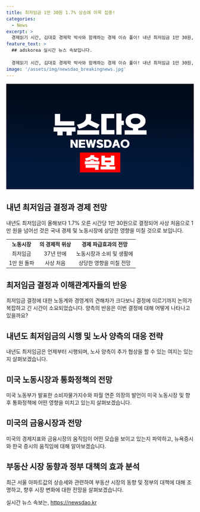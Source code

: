 ```yaml
---
title: 최저임금 1만 30원 1.7% 상승에 이목 집중!
categories:
  - News
excerpt: >
  경제읽기 시간, 김대호 경제학 박사와 함께하는 경제 이슈 풀이! 내년 최저임금 1만 30원, 사상 처음 1만 원 돌파. 어떤 의미? 노동-경영계 이견, 결정과정과 향후 전망. 미국 소비자물가 지수 하락, 금리인하 가능성과 시장 영향. 서울 아파트값 급등 배경과 정책 효과는? 
feature_text: >
  ## adskorea 실시간 뉴스 속보입니다.

  경제읽기 시간, 김대호 경제학 박사와 함께하는 경제 이슈 풀이! 내년 최저임금 1만 30원, 사상 처음 1만 원 돌파. 어떤 의미? 노동-경영계 이견, 결정과정과 향후 전망. 미국 소비자물가 지수 하락, 금리인하 가능성과 시장 영향. 서울 아파트값 급등 배경과 정책 효과는? 
image: '/assets/img/newsdao_breakingnews.jpg'
---
```


<p><img src="/assets/img/newsdao_breakingnews.jpg" alt="adskorea 속보" /></p>

<h2 data-ke-size="size26">내년 최저임금 결정과 경제 전망</h2>

<p data-ke-size="size16">내년도 최저임금이 올해보다 1.7% 오른 시간당 1만 30원으로 결정되어 사상 처음으로 1만 원을 넘어선 것은 국내 경제 및 노동시장에 상당한 영향을 미칠 것으로 보입니다.</p>

<table>
  <tbody>
    <tr>
      <td style="text-align: center; height: 17px;"><b>노동시장</b></td>
      <td style="text-align: center; height: 17px;"><b>의 경제적 위상</b></td>
      <td style="text-align: center; height: 17px;"><b>경제 파급효과의 전망</b></td>
    </tr>
    <tr>
      <td style="text-align: center;">최저임금</td>
      <td style="text-align: center;">37년 만에</td>
      <td style="text-align: center;">노동시장과 소비 및 생활에</td>
    </tr>
    <tr>
      <td style="text-align: center;">1만 원 돌파</td>
      <td style="text-align: center;">사상 처음</td>
      <td style="text-align: center;">상당한 영향을 미칠 전망</td>
    </tr>
  </tbody>
</table>

<h2 data-ke-size="size26">최저임금 결정과 이해관계자들의 반응</h2>

<p data-ke-size="size16">최저임금 결정에 대한 노동계와 경영계의 견해차가 크다보니 결정에 이르기까지 논의가 복잡하고 긴 시간이 소요되었습니다. 양측의 반응은 이번 결정에 대해 어떻게 나타나고 있을까요?</p>

<h2 data-ke-size="size26">내년도 최저임금의 시행 및 노사 양측의 대응 전략</h2>

<p data-ke-size="size16">내년도 최저임금은 언제부터 시행되며, 노사 양측이 추가 협상을 할 수 있는 여지는 있는지 살펴보겠습니다.</p>

<h2 data-ke-size="size26">미국 노동시장과 통화정책의 전망</h2>

<p data-ke-size="size16">미국 노동부가 발표한 소비자물가지수와 파월 연준 의장의 발언이 미국 노동시장 및 향후 통화정책에 어떤 영향을 미치고 있는지 살펴보겠습니다.</p>

<h2 data-ke-size="size26">미국의 금융시장과 전망</h2>

<p data-ke-size="size16">미국의 경제지표와 금융시장의 움직임이 어떤 모습을 보이고 있는지 파악하고, 뉴욕증시와 한국 증시의 움직임에 대해 알아보겠습니다.</p>

<h2 data-ke-size="size26">부동산 시장 동향과 정부 대책의 효과 분석</h2>

<p data-ke-size="size16">최근 서울 아파트값의 상승세와 관련하여 부동산 시장의 동향 및 정부의 대책에 대해 조명하고, 향후 시장 변화에 대한 전망을 살펴보겠습니다.</p>
실시간 뉴스 속보는, <a href="https://newsdao.kr" rel="dofollow">https://newsdao.kr</a>


